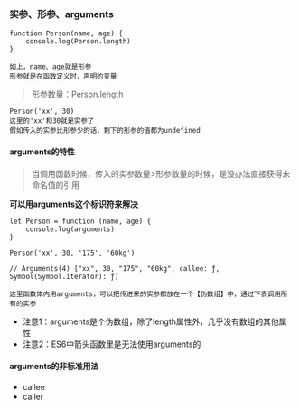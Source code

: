 ### 实参、形参、arguments

```
function Person(name, age) {
    console.log(Person.length)
}
```
```
如上，name、age就是形参
形参就是在函数定义时，声明的变量
```
> 形参数量：Person.length


```
Person('xx', 30)
这里的'xx'和30就是实参了
假如传入的实参比形参少的话，剩下的形参的值都为undefined
```

#### arguments的特性

> 当调用函数时候，传入的实参数量>形参数量的时候，是没办法直接获得未命名值的引用

**可以用arguments这个标识符来解决**

```
let Person = function (name, age) {
    console.log(arguments)
}

Person('xx', 30, '175', '60kg')

// Arguments(4) ["xx", 30, "175", "60kg", callee: ƒ, Symbol(Symbol.iterator): ƒ]

这里函数体内用arguments，可以把传进来的实参都放在一个【伪数组】中，通过下表调用所有的实参
```
- 注意1：arguments是个伪数组，除了length属性外，几乎没有数组的其他属性
- 注意2：ES6中箭头函数里是无法使用arguments的

#### arguments的非标准用法
- callee
- caller

